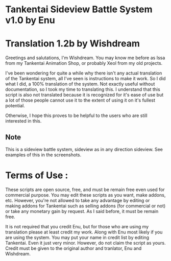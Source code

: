 Tankentai Sideview Battle System v1.0 by Enu
============
Translation 1.2b by Wishdream
====

Greetings and salutations, I'm Wishdream. You may know me before as Issa from my Tankentai Animation Shop, or probably Xeol from my old projects.

I've been wondering for quite a while why there isn't any actual translation of the Tankentai system, all I've seen is instructions to make it work. So I did what I did, a 100% translation of the system. Not exactly useful without documentation, so I took my time to translating this. I understand that this script is also not translated because it is recognized for it's ease of use but a lot of those people cannot use it to the extent of using it on it's fullest potential.

Otherwise, I hope this proves to be helpful to the users who are still interested in this.
 
## Note
This is a sideview battle system, sideview as in any direction sideview. See examples of this in the screenshots.

Terms of Use :
====
These scripts are open source, free, and must be remain free even used for commercial purpose. You may edit these scripts as you want, make addons, etc. However, you're not allowed to take any advantage by editing or making addons for Tankentai such as selling addons (for commercial or not) or take any monetary gain by request. As I said before, it must be remain free. 

It is not required that you credit Enu, but for those who are using my translation please at least credit my work. Along with Enu most likely if you are using the system.
You may put your name in credit list by editing Tankentai. Even it just very minor. However, do not claim the script as yours. Credit must be given to the original author and tranlator, Enu and Wishdream.
